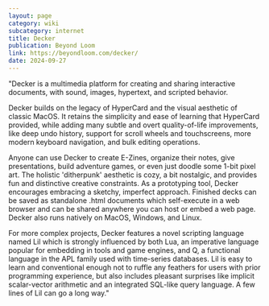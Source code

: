 ```yaml
---
layout: page
category: wiki
subcategory: internet
title: Decker
publication: Beyond Loom
link: https://beyondloom.com/decker/
date: 2024-09-27
---
```


"Decker is a multimedia platform for creating and sharing interactive documents, with sound, images, hypertext, and scripted behavior.

Decker builds on the legacy of HyperCard and the visual aesthetic of classic MacOS. It retains the simplicity and ease of learning that HyperCard provided, while adding many subtle and overt quality-of-life improvements, like deep undo history, support for scroll wheels and touchscreens, more modern keyboard navigation, and bulk editing operations.

Anyone can use Decker to create E-Zines, organize their notes, give presentations, build adventure games, or even just doodle some 1-bit pixel art. The holistic 'ditherpunk' aesthetic is cozy, a bit nostalgic, and provides fun and distinctive creative constraints. As a prototyping tool, Decker encourages embracing a sketchy, imperfect approach. Finished decks can be saved as standalone .html documents which self-execute in a web browser and can be shared anywhere you can host or embed a web page. Decker also runs natively on MacOS, Windows, and Linux.

For more complex projects, Decker features a novel scripting language named Lil which is strongly influenced by both Lua, an imperative language popular for embedding in tools and game engines, and Q, a functional language in the APL family used with time-series databases. Lil is easy to learn and conventional enough not to ruffle any feathers for users with prior programming experience, but also includes pleasant surprises like implicit scalar-vector arithmetic and an integrated SQL-like query language. A few lines of Lil can go a long way."
